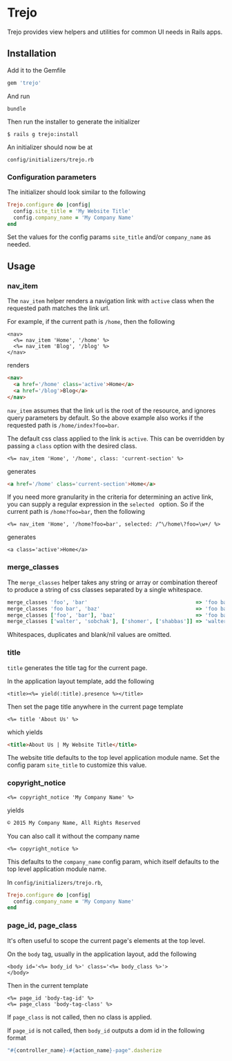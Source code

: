 # Trejo

Trejo provides view helpers and utilities for common UI needs in Rails apps.

## Installation

Add it to the Gemfile

```ruby
gem 'trejo'
```

And run

```
bundle
```

Then run the installer to generate the initializer

```
$ rails g trejo:install
```

An initializer should now be at

```
config/initializers/trejo.rb
```

### Configuration parameters

The initializer should look similar to the following

```ruby
Trejo.configure do |config|
  config.site_title = 'My Website Title'
  config.company_name = 'My Company Name'
end
```

Set the values for the config params `site_title` and/or `company_name` as needed.

## Usage

### nav_item

The `nav_item` helper renders a navigation link with `active` class when the requested path matches the link url.

For example, if the current path is `/home`, then the following

```erb
<nav>
  <%= nav_item 'Home', '/home' %>
  <%= nav_item 'Blog', '/blog' %>
</nav>
```

renders

```html
<nav>
  <a href='/home' class='active'>Home</a>
  <a href='/blog'>Blog</a>
</nav>
```

`nav_item` assumes that the link url is the root of the resource, and ignores query parameters by default. So the above example also works if the requested path is `/home/index?foo=bar`.

The default css class applied to the link is `active`. This can be overridden by passing a `class` option with the desired class.

```erb
<%= nav_item 'Home', '/home', class: 'current-section' %>
```

generates

```html
<a href='/home' class='current-section'>Home</a>
```

If you need more granularity in the criteria for determining an active link, you can supply a regular expression in the `selected ` option. So if the current path is `/home?foo=bar`, then the following

```erb
<%= nav_item 'Home', '/home?foo=bar', selected: /^\/home\?foo=\w+/ %>
```

generates

```
<a class='active'>Home</a>
```

### merge_classes

The `merge_classes` helper takes any string or array or combination thereof to produce a string of css classes separated by a single whitespace.

```ruby
merge_classes 'foo', 'bar'                                   => 'foo bar'
merge_classes 'foo bar', 'baz'                               => 'foo bar baz'
merge_classes ['foo', 'bar'], 'baz'                          => 'foo bar baz'
merge_classes ['walter', 'sobchak'], ['shomer', ['shabbas']] => 'walter sobchak shomer shabbas'
```

Whitespaces, duplicates and blank/nil values are omitted.

### title

`title` generates the title tag for the current page.

In the application layout template, add the following

```erb
<title><%= yield(:title).presence %></title>
```

Then set the page title anywhere in the current page template

```erb
<%= title 'About Us' %>
```

which yields

```html
<title>About Us | My Website Title</title>
```

The website title defaults to the top level application module name. Set the config param `site_title` to customize this value.

### copyright_notice

```erb
<%= copyright_notice 'My Company Name' %>
```

yields

```html
© 2015 My Company Name, All Rights Reserved
```

You can also call it without the company name

```erb
<%= copyright_notice %>
```

This defaults to the `company_name` config param, which itself defaults to the top level application module name.

In `config/initializers/trejo.rb`,

```ruby
Trejo.configure do |config|
  config.company_name = 'My Company Name'
end
```

### page_id, page_class

It's often useful to scope the current page's elements at the top level.

On the `body` tag, usually in the application layout, add the following

```erb
<body id='<%= body_id %>' class='<%= body_class %>'>
</body>
```

Then in the current template

```erb
<%= page_id 'body-tag-id' %>
<%= page_class 'body-tag-class' %>
```

If `page_class` is not called, then no class is applied.

If `page_id` is not called, then `body_id` outputs a dom id in the following format

```ruby
"#{controller_name}-#{action_name}-page".dasherize
```

